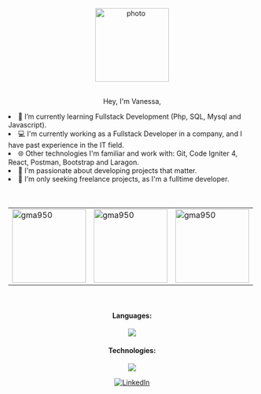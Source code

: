   <div align=center>
      <img src="https://github.com/vnsoff/vnsoff/blob/main/1686539384484%20(1).png" alt="photo" height="150">
  </div>
  <br>
  <div align=center>
  <p> Hey, I'm Vanessa, </p>
  </div>
  <div align=left>
  <li> 🚀 I’m currently learning Fullstack Development (Php, SQL, Mysql and Javascript).
  <li> 💻 I'm currently working as a Fullstack Developer in a company, and I have past experience in the IT field. </li>
  <li> 🌐 Other technologies I'm familiar and work with: Git, Code Igniter 4, React, Postman, Bootstrap and Laragon. </li>
  <li> 🌌 I'm passionate about developing projects that matter. </li>
  <li> 💼 I'm only seeking freelance projects, as I'm a fulltime developer. </li>
  </div>
<br>
<br>
<table align="center">
  <td><img src="https://github-readme-stats.vercel.app/api/top-langs?username=vnsoff&show_icons=true&theme=dark&locale=en&layout=compact" alt="gma950" height="150"/></td>
  <td><img src="https://github-readme-stats.vercel.app/api?username=vnsoff&show_icons=true&theme=dark&locale=en" alt="gma950" height="150"/></td>
  <td><img src="https://github-readme-streak-stats.herokuapp.com/?user=vnsoff&theme=dark" alt="gma950" height="150" /></td>
</table>
<br>
  <h4 align="center">Languages:</h4>
  <p align="center">
  <a href="https://skillicons.dev">
  <img src="https://skillicons.dev/icons?i=php,js,cs,html,css" />
  </a>
  </p>
  <h4 align="center">Technologies:</h4>
  <p align="center">
  <a href="https://skillicons.dev">
  <img src="https://skillicons.dev/icons?i=mysql,git,postman,react,vite" />
  </a>
  </p>
  <div align=center>
  <a href="https://www.linkedin.com/in/vnsoff/"><img src="https://img.shields.io/badge/Linkedin-0077b5?style=flat&logo=linkedin" alt="LinkedIn" /></a>
  </div>
